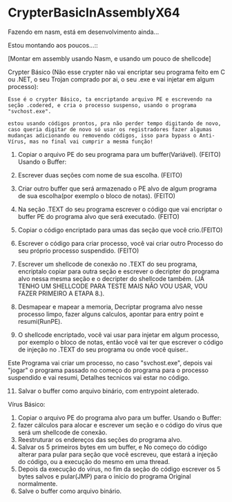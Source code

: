 # CrypterBasicInAssemblyX64
Fazendo em nasm, está em desenvolvimento ainda...

 Estou montando aos poucos...::

[Montar em assembly usando Nasm, e usando um pouco de  shellcode]

Crypter Básico (Não esse crypter não vai encriptar seu programa feito em C ou .NET, o seu Trojan comprado por ai, o seu .exe e vai injetar em algum processo):

    Esse é o crypter Básico, ta encriptando arquivo PE e escrevendo na seção .codered, e cria o processo suspenso, usando o programa "svchost.exe".  
    
    estou usando códigos prontos, pra não perder tempo digitando de novo, caso queria digitar de novo só usar os registradores fazer algumas mudanças adicionando ou removendo códigos, isso para bypass o Anti-Vírus, mas no final vai cumprir a mesma função!



1. Copiar o arquivo PE do seu programa para um buffer(Variável). (FEITO)
Usando o Buffer:

2. Escrever duas seções com nome de sua escolha. (FEITO)

3. Criar outro buffer que será armazenado o PE alvo de algum programa de sua escolha(por exemplo o bloco de notas). (FEITO)

4. Na seção .TEXT do seu programa escrever o código que vai encriptar o buffer PE do programa alvo que será executado. (FEITO)

5. Copiar o código encriptado para umas das seção que você crio.(FEITO)
6. Escrever o código para criar processo, você vai criar outro Processo do seu próprio processo suspendido. (FEITO)

 7. Escrever um shellcode de conexão no .TEXT do seu programa, encriptalo copiar para outra seção e escrever o decripter do programa alvo nessa mesma seção e o decripter do shellcode também. (JÁ TENHO UM SHELLCODE PARA TESTE MAIS NÃO VOU USAR, VOU FAZER PRIMEIRO A ETAPA 8.).

8. Desmapear e mapear a memoria, Decriptar programa alvo nesse processo limpo, fazer alguns calculos, apontar para entry point e resumi(RunPE).

9. O shellcode encriptado, você vai usar para injetar em algum processo, por exemplo o bloco de notas, então você vai ter que escrever o código de injeção no .TEXT do seu programa ou onde você quiser.. 

Este Programa vai criar um processo, no caso "svchost.exe", depois vai "jogar" o programa passado no começo do programa para o processo suspendido e vai resumi, Detalhes tecnicos vai estar no código.

11. Salvar o buffer como arquivo binário, com entrypoint aleterado.


Vírus Básico:
1. Copiar o arquivo PE do  programa alvo para um buffer.
Usando o Buffer:
2. fazer cálculos para alocar e escrever um seção e o código do vírus que será um shellcode de conexão.
3. Reestruturar os endereços das seções do programa alvo. 
4. Salvar os 5 primeiros bytes em um buffer, e No começo do código alterar para pular para seção que você escreveu, que estará a injeção do código, ou a execução do mesmo em uma thread.
5. Depois da execução do vírus, no fim da seção do código escrever os 5 bytes salvos e pular(JMP) para o inicio do programa Original normalmente.
6. Salve o buffer como arquivo binário.
